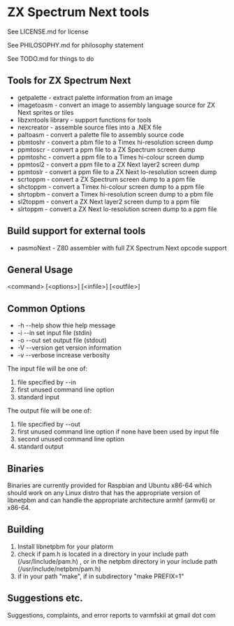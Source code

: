 # ZX Spectrum Next tools

See LICENSE.md for license

See PHILOSOPHY.md for philosophy statement

See TODO.md for things to do

## Tools for ZX Spectrum Next

- getpalette - extract palette information from an image
- imagetoasm - convert an image to assembly language source for ZX Next sprites or tiles
- libzxntools library - support functions for tools
- nexcreator - assemble source files into a .NEX file
- paltoasm - convert a palette file to assembly source code
- pbmtoshr - convert a pbm file to a Timex hi-resolution screen dump
- ppmtoscr - convert a ppm file to a ZX Spectrum screen dump
- ppmtoshc - convert a ppm file to a Times hi-colour screen dump
- ppmtosl2 - convert a ppm file to a ZX Next layer2 screen dump
- ppmtoslr - convert a ppm file to a ZX Next lo-resolution screen dump
- scrtoppm - convert a ZX Spectrum screen dump to a ppm file
- shctoppm - convert a Timex hi-colour screen dump to a ppm file 
- shrtopbm - convert a Timex hi-resolution screen dump to a pbm file
- sl2toppm - convert a ZX Next layer2 screen dump to a ppm file
- slrtoppm - convert a ZX Next lo-resolution screen dump to a ppm file

## Build support for external tools

- pasmoNext - Z80 assembler with full ZX Spectrum Next opcode support

## General Usage

&lt;command&gt; [&lt;options&gt;]  [&lt;infile&gt;]  [&lt;outfile&gt;]

## Common Options

- -h --help    show thie help message
- -i --in      set input file (stdin)
- -o --out     set output file (stdout)
- -V --version get version information
- -v --verbose increase verbosity
	
The input file will be one of:

1. file specified by --in
2. first unused command line option
3. standard input

The output file will be one of:

1. file specified by --out
2. first unused command line option if none have been used by input file
3. second unused command line option
4. standard output

## Binaries

Binaries are currently provided for Raspbian and Ubuntu x86-64 which
should work on any Linux distro that has the appropriate version of
libnetpbm and can handle the appropriate architecture armhf (armv6) or
x86-64.

## Building

1. Install libnetpbm for your platorm
2. check if pam.h is located in a directory in your include path (/usr/linclude/pam.h) , or in the netpbm directory in your include path (/usr/include/netpbm/pam.h)
3. if in your path "make", if in subdirectory "make PREFIX=1"

## Suggestions etc.

Suggestions, complaints, and error reports to varmfskii at gmail dot com

